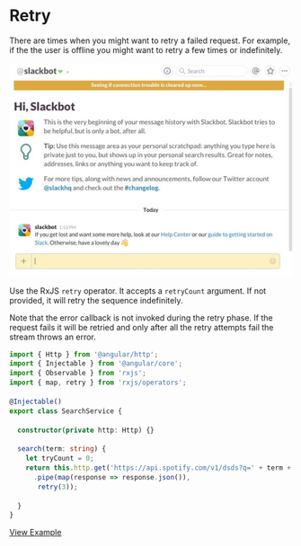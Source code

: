# Retry

There are times when you might want to retry a failed request. For example, if the the user is offline you might want to retry a few times or indefinitely.

![Retry example from Slack](../../.gitbook/assets/slack-retry.jpg)

Use the RxJS `retry` operator. It accepts a `retryCount` argument. If not provided, it will retry the sequence indefinitely.

Note that the error callback is not invoked during the retry phase. If the request fails it will be retried and only after all the retry attempts fail the stream throws an error.

```typescript
import { Http } from '@angular/http';
import { Injectable } from '@angular/core';
import { Observable } from 'rxjs';
import { map, retry } from 'rxjs/operators';

@Injectable()
export class SearchService {

  constructor(private http: Http) {}

  search(term: string) {
    let tryCount = 0;
    return this.http.get('https://api.spotify.com/v1/dsds?q=' + term + '&type=artist')
      .pipe(map(response => response.json()),
       retry(3));
    
  }
}
```

[View Example](http://plnkr.co/edit/zSAWwV?p=preview)

